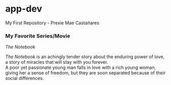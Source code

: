 # app-dev
My First Repository - Prexie Mae Castañares

### **My Favorite Series/Movie**

*The Notebook*

*The Notebook* is an achingly tender story about the enduring power of love, a story of miracles that will stay with you forever.  
A poor yet passionate young man falls in love with a rich young woman, giving her a sense of freedom, but they are soon separated because of their social differences.  




  
